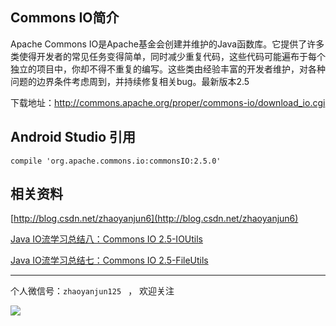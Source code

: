 ## Commons IO简介

Apache Commons IO是Apache基金会创建并维护的Java函数库。它提供了许多类使得开发者的常见任务变得简单，同时减少重复代码，这些代码可能遍布于每个独立的项目中，你却不得不重复的编写。这些类由经验丰富的开发者维护，对各种问题的边界条件考虑周到，并持续修复相关bug。最新版本2.5

下载地址：http://commons.apache.org/proper/commons-io/download_io.cgi

## Android Studio 引用
```
compile 'org.apache.commons.io:commonsIO:2.5.0'
```

## 相关资料
[http://blog.csdn.net/zhaoyanjun6](http://blog.csdn.net/zhaoyanjun6)

[ Java IO流学习总结八：Commons IO 2.5-IOUtils](http://blog.csdn.net/zhaoyanjun6/article/details/55051917)

[Java IO流学习总结七：Commons IO 2.5-FileUtils](http://blog.csdn.net/zhaoyanjun6/article/details/54972773)

---

个人微信号：`zhaoyanjun125 `  ，   欢迎关注

![](http://o7rvuansr.bkt.clouddn.com/weixin200.jpg)
